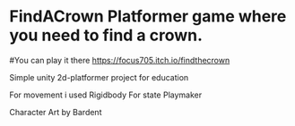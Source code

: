 # FindACrown Platformer game where you need to find a crown.

#You can play it there 
https://focus705.itch.io/findthecrown

Simple unity 2d-platformer project for education

For movement i used Rigidbody
For state Playmaker

Character Art by Bardent 



